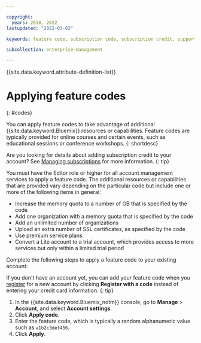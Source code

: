 ```yaml
---

copyright:
  years: 2018, 2022
lastupdated: "2022-03-02"

keywords: feature code, subscription code, subscription credit, support credit, promo code

subcollection: enterprise-management

---
```


{{site.data.keyword.attribute-definition-list}}

# Applying feature codes
{: #codes}

You can apply feature codes to take advantage of additional {{site.data.keyword.Bluemix}} resources or capabilities. Feature codes are typically provided for online courses and certain events, such as educational sessions or conference workshops.
{: shortdesc}

Are you looking for details about adding subscription credit to your account? See [Managing subscriptions](/docs/enterprise-management?topic=enterprise-management-subscriptions) for more information.
{: tip}

You must have the Editor role or higher for all account management services to apply a feature code. The additional resources or capabilities that are provided vary depending on the particular code but include one or more of the following items in general:

* Increase the memory quota to a number of GB that is specified by the code
* Add one organization with a memory quota that is specified by the code
* Add an unlimited number of organizations
* Upload an extra number of SSL certificates, as specified by the code
* Use premium service plans
* Convert a Lite account to a trial account, which provides access to more services but only within a limited trial period

Complete the following steps to apply a feature code to your existing account:

If you don't have an account yet, you can add your feature code when you [register](/registration) for a new account by clicking **Register with a code** instead of entering your credit card information.
{: tip}

1. In the {{site.data.keyword.Bluemix_notm}} console, go to **Manage** > **Account**, and select **Account settings**.
1. Click **Apply code**.
1. Enter the feature code, which is typically a random alphanumeric value such as `a1b2c3def456`.
1. Click **Apply**.
